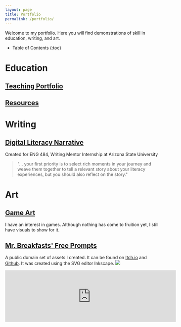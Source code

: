 ```yaml
---
layout: page
title: Portfolio
permalink: /portfolio/
---
```


Welcome to my portfolio. Here you will find demonstrations of skill in education, writing, and art.

* Table of Contents
{:toc}

# Education
## [Teaching Portfolio](teaching)
## [Resources](education-resources)

# Writing
## [Digital Literacy Narrative](dln)
Created for ENG 484, Writing Mentor Internship at Arizona State University
> "… your first priority is to select rich moments in your journey and weave them together to tell a relevant story about your literacy experiences, but you should also reflect on the story."

# Art
## [Game Art](game-art)
I have an interest in games. Although nothing has come to fruition yet, I still have visuals to show for it.

## [Mr. Breakfasts' Free Prompts](https://mrbreakfastsdelight.itch.io/mr-breakfasts-free-prompts)
A public domain set of assets I created. It can be found on [Itch.io](https://mrbreakfastsdelight.itch.io/mr-breakfasts-free-prompts) and [Github](https://github.com/lopopylopy/mrbreakfasts_free_prompts). It was created using the SVG editor Inkscape.
![](https://github.com/mr-breakfast/mrbreakfasts_free_prompts/blob/main/previews/preview.png?raw=true)
<iframe frameborder="0" src="https://itch.io/embed/2480900?linkback=true&amp;bg_color=fadbe5&amp;fg_color=dd2424&amp;link_color=f76600&amp;border_color=ccadb7" width="552" height="167"><a href="https://mrbreakfastsdelight.itch.io/mr-breakfasts-free-prompts">Mr. Breakfast's Free Prompts by Mr. Breakfast</a></iframe>
